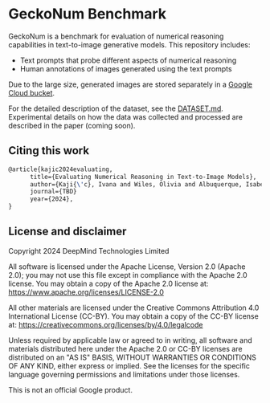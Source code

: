 # GeckoNum Benchmark
GeckoNum is a benchmark for evaluation of numerical reasoning capabilities in text-to-image generative models.
This repository includes:

* Text prompts that probe different aspects of numerical reasoning
* Human annotations of images generated using the text prompts

Due to the large size, generated images are stored separately in a <a href="https://storage.googleapis.com/geckonum_t2i_benchmark/index.html" target="_blank">Google Cloud bucket</a>.

For the detailed description of the dataset, see the [DATASET.md](DATABASE.md). Experimental details on how the data was collected and processed are described in the paper (coming soon).


## Citing this work


```latex
@article{kajic2024evaluating,
      title={Evaluating Numerical Reasoning in Text-to-Image Models},
      author={Kaji{\'c}, Ivana and Wiles, Olivia and Albuquerque, Isabela and Bauer, Matthias and Wang, Su and Pont-Tuset, Jordi and Nematzadeh, Aida},
      journal={TBD}
      year={2024},
}
```

## License and disclaimer

Copyright 2024 DeepMind Technologies Limited

All software is licensed under the Apache License, Version 2.0 (Apache 2.0);
you may not use this file except in compliance with the Apache 2.0 license.
You may obtain a copy of the Apache 2.0 license at:
https://www.apache.org/licenses/LICENSE-2.0

All other materials are licensed under the Creative Commons Attribution 4.0
International License (CC-BY). You may obtain a copy of the CC-BY license at:
https://creativecommons.org/licenses/by/4.0/legalcode

Unless required by applicable law or agreed to in writing, all software and
materials distributed here under the Apache 2.0 or CC-BY licenses are
distributed on an "AS IS" BASIS, WITHOUT WARRANTIES OR CONDITIONS OF ANY KIND,
either express or implied. See the licenses for the specific language governing
permissions and limitations under those licenses.

This is not an official Google product.
